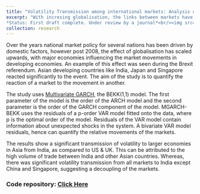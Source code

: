 ```yaml
---
title: "Volatility Transmission among international markets: Analysis using MGARCH-BEKK model"
excerpt: "With incresing globalisation, the links between markets have started to become stronger. As a result, markets now hold significant influence on other international markets. We study this effect by measuring the volatility transmitted from a market to another. Model used for analysis is the Multivariate GARCH model (BEKK(1,1))<br>
*Status: First draft complete. Under review by a journal*<br/><img src='/images/full_data.png'>  "
collection: research
---
```


Over the years national market policy for several nations has been driven by domestic factors, however post 2008, the effect of globalisation has scaled upwards, with major economies influencing the market movements in developing economies. An example of this effect was seen during the Brexit referendum. Asian developing countries like India, Japan and Singapore reacted significantly to the event. The aim of the study is to quantify the reaction of a market to the movement in another.

The study uses [Multivariate GARCH](http://citeseerx.ist.psu.edu/viewdoc/download?doi=10.1.1.27.1240&rep=rep1&type=pdf), the BEKK(1,1) model. The first parameter of the model is the order of the ARCH model and the second parameter is the order of the GARCH component of the model. MGARCH-BEKK uses the residuals of a p-order VAR model fitted onto the data, where p is the optimal order of the model. Residuals of the VAR model contain information about unexpected shocks in the system. A bivariate VAR model residuals, hence can quantify the relative movements of the markets.  

The results show a significant transmission of volatility to larger economies in Asia from India, as compared to US & UK. This can be attributed to the high volume of trade between India and other Asian countries. Whereas, there was significant volatility transmission from all markets to India except China and Singapore, suggesting a decoupling of the markets.

### Code repository: [Click Here](https://github.com/sam14032000/market_linkages_mgarch-bekk)
